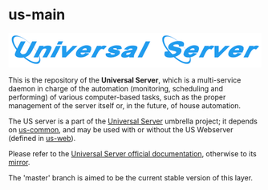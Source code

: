 # us-main

![](/doc/us-main-title.png)

This is the repository of the **Universal Server**, which is a multi-service daemon in charge of the automation (monitoring, scheduling and performing) of various computer-based tasks, such as the proper management of the server itself or, in the future, of house automation.

The US server is a part of the [Universal Server](https://github.com/Olivier-Boudeville/Universal-Server) umbrella project; it depends on [us-common](https://github.com/Olivier-Boudeville/us-common/), and may be used with or without the US Webserver (defined in [us-web](https://github.com/Olivier-Boudeville/us-web/)).

Please refer to the [Universal Server official documentation](http://us.esperide.org), otherwise to its [mirror](http://olivier-boudeville.github.io/us-main/).

The 'master' branch is aimed to be the current stable version of this layer.

